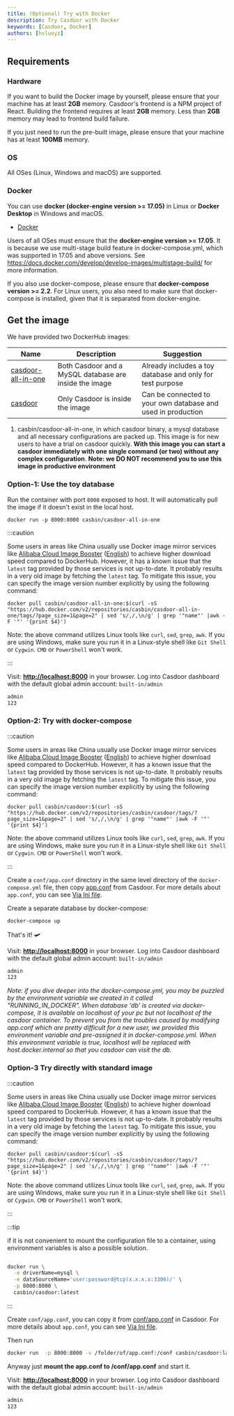 ```yaml
---
title: (Optional) Try with Docker
description: Try Casdoor with Docker
keywords: [Casdoor, Docker]
authors: [hsluoyz]
---
```


## Requirements

### Hardware

If you want to build the Docker image by yourself, please ensure that your machine has at least **2GB** memory. Casdoor's frontend is a NPM project of React. Building the frontend requires at least **2GB** memory. Less than **2GB** memory may lead to frontend build failure.

If you just need to run the pre-built image,  please ensure that your machine has at least **100MB** memory.

### OS

All OSes (Linux, Windows and macOS) are supported.

### Docker

You can use **docker (docker-engine version >= 17.05)** in Linux or **Docker Desktop** in Windows and macOS.

* [Docker](https://docs.docker.com/get-docker/)

Users of all OSes must ensure that the **docker-engine version >= 17.05**. It is because we use multi-stage build feature in docker-compose.yml, which was supported in 17.05 and above versions. See <https://docs.docker.com/develop/develop-images/multistage-build/> for more information.

If you also use docker-compose, please ensure that **docker-compose version >= 2.2**. For Linux users, you also need to make sure that docker-compose is installed, given that it is separated from docker-engine.

## Get the image

We have provided two DockerHub images:

Name | Description | Suggestion
----|------|----
[casdoor-all-in-one](https://hub.docker.com/r/casbin/casdoor-all-in-one) | Both Casdoor and a MySQL database are inside the image | Already includes a toy database and only for test purpose
[casdoor](https://hub.docker.com/r/casbin/casdoor) | Only Casdoor is inside the image | Can be connected to your own database and used in production

1. casbin/casdoor-all-in-one, in which casdoor binary, a mysql database and all necessary configurations are packed up. This image is for new users to have a trial on casdoor quickly. **With this image you can start a casdoor immediately with one single command (or two) without any complex configuration**. **Note: we DO NOT recommend you to use this image in productive environment**

### **Option-1**: Use the toy database

Run the container with port `8000` exposed to host. It will automatically pull the image if it doesn't exist in the local host.

```shell
docker run -p 8000:8000 casbin/casdoor-all-in-one
```

:::caution

Some users in areas like China usually use Docker image mirror services like [Alibaba Cloud Image Booster](https://help.aliyun.com/document_detail/60750.html) ([English](https://www.alibabacloud.com/help/en/container-registry/latest/accelerate-the-download-of-docker-official-images)) to achieve higher download speed compared to DockerHub. However, it has a known issue that the `latest` tag provided by those services is not up-to-date. It probably results in a very old image by fetching the `latest` tag. To mitigate this issue, you can specify the image version number explicitly by using the following command:

```shell
docker pull casbin/casdoor-all-in-one:$(curl -sS "https://hub.docker.com/v2/repositories/casbin/casdoor-all-in-one/tags/?page_size=1&page=2" | sed 's/,/,\n/g' | grep '"name"' |awk -F '"' '{print $4}')
```

Note: the above command utilizes Linux tools like `curl`, `sed`, `grep`, `awk`. If you are using Windows, make sure you run it in a Linux-style shell like `Git Shell` or `Cygwin`. `CMD` or `PowerShell` won't work.

:::

Visit: [**http://localhost:8000**](http://localhost:8000) in your browser. Log into Casdoor dashboard with the default global admin account: `built-in/admin`

```bash
admin
123
```

### **Option-2**: Try with docker-compose

:::caution

Some users in areas like China usually use Docker image mirror services like [Alibaba Cloud Image Booster](https://help.aliyun.com/document_detail/60750.html) ([English](https://www.alibabacloud.com/help/en/container-registry/latest/accelerate-the-download-of-docker-official-images)) to achieve higher download speed compared to DockerHub. However, it has a known issue that the `latest` tag provided by those services is not up-to-date. It probably results in a very old image by fetching the `latest` tag. To mitigate this issue, you can specify the image version number explicitly by using the following command:

```shell
docker pull casbin/casdoor:$(curl -sS "https://hub.docker.com/v2/repositories/casbin/casdoor/tags/?page_size=1&page=2" | sed 's/,/,\n/g' | grep '"name"' |awk -F '"' '{print $4}')
```

Note: the above command utilizes Linux tools like `curl`, `sed`, `grep`, `awk`. If you are using Windows, make sure you run it in a Linux-style shell like `Git Shell` or `Cygwin`. `CMD` or `PowerShell` won't work.

:::

Create a `conf/app.conf` directory in the same level directory of the `docker-compose.yml` file, then copy [app.conf](https://github.com/casdoor/casdoor/blob/master/conf/app.conf) from Casdoor. For more details about `app.conf`, you can see [Via Ini file](/docs/basic/server-installation#via-ini-file).

Create a separate database by docker-compose:

```bash
docker-compose up
```

That's it! :small_airplane:

Visit: [**http://localhost:8000**](http://localhost:8000) in your browser. Log into Casdoor dashboard with the default global admin account: `built-in/admin`

```bash
admin
123
```

*Note: if you dive deeper into the docker-compose.yml, you may be puzzled by the environment variable we created in it called "RUNNING_IN_DOCKER". When database 'db' is created via docker-compose, it is available on localhost of your pc but not localhost of the casdoor container. To prevent you from the troubles caused by modifying app.conf which are pretty difficult for a new user, we provided this environment variable and pre-assigned it in  docker-compose.yml. When this environment variable is true, localhost will be replaced with host.docker.internal so that you casdoor can visit the db.*

### **Option-3** Try directly with standard image

:::caution

Some users in areas like China usually use Docker image mirror services like [Alibaba Cloud Image Booster](https://help.aliyun.com/document_detail/60750.html) ([English](https://www.alibabacloud.com/help/en/container-registry/latest/accelerate-the-download-of-docker-official-images)) to achieve higher download speed compared to DockerHub. However, it has a known issue that the `latest` tag provided by those services is not up-to-date. It probably results in a very old image by fetching the `latest` tag. To mitigate this issue, you can specify the image version number explicitly by using the following command:

```shell
docker pull casbin/casdoor:$(curl -sS "https://hub.docker.com/v2/repositories/casbin/casdoor/tags/?page_size=1&page=2" | sed 's/,/,\n/g' | grep '"name"' |awk -F '"' '{print $4}')
```

Note: the above command utilizes Linux tools like `curl`, `sed`, `grep`, `awk`. If you are using Windows, make sure you run it in a Linux-style shell like `Git Shell` or `Cygwin`. `CMD` or `PowerShell` won't work.

:::

:::tip

if it is not convenient to mount the configuration file to a container, using environment variables is also a possible solution.

```bash title="example"

docker run \
  -e driverName=mysql \
  -e dataSourceName='user:password@tcp(x.x.x.x:3306)/' \
  -p 8000:8000 \
  casbin/casdoor:latest

```

:::

Create `conf/app.conf`, you can copy it from [conf/app.conf](https://github.com/casdoor/casdoor/blob/master/conf/app.conf) in Casdoor. For more details about `app.conf`, you can see [Via Ini file](/docs/basic/server-installation#via-ini-file).

Then run

```bash
docker run  -p 8000:8000 -v /folder/of/app.conf:/conf casbin/casdoor:latest
```

Anyway just **mount the app.conf to /conf/app.conf** and start it.

Visit: [**http://localhost:8000**](http://localhost:8000) in your browser. Log into Casdoor dashboard with the default global admin account: `built-in/admin`

```bash
admin
123
```
